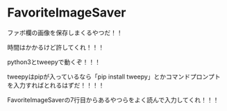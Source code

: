 # FavoriteImageSaver


ファボ欄の画像を保存しまくるやつだ！！

時間はかかるけど許してくれ！！！


python3とtweepyで動くぞ！！！

tweepyはpipが入っているなら「pip install tweepy」とかコマンドプロンプトを入力すればとれるはずだ！！！！

FavoriteImageSaverの7行目からあるやつらをよく読んで入力してくれ！！！
